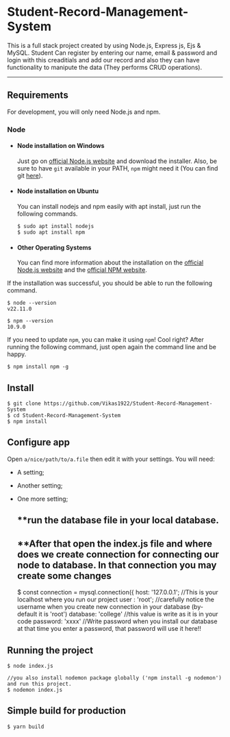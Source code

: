 ﻿# Student-Record-Management-System
This is a full stack project created by using Node.js, Express js, Ejs & MySQL. Student Can register by entering our name, email & password and login with this creaditials and add our record and also they can have functionality to manipute the data (They performs CRUD operations).

---
## Requirements

For development, you will only need Node.js and npm.

### Node
- #### Node installation on Windows

  Just go on [official Node.js website](https://nodejs.org/) and download the installer.
Also, be sure to have `git` available in your PATH, `npm` might need it (You can find git [here](https://git-scm.com/)).

- #### Node installation on Ubuntu

  You can install nodejs and npm easily with apt install, just run the following commands.

      $ sudo apt install nodejs
      $ sudo apt install npm

- #### Other Operating Systems
  You can find more information about the installation on the [official Node.js website](https://nodejs.org/) and the [official NPM website](https://npmjs.org/).

If the installation was successful, you should be able to run the following command.

    $ node --version
    v22.11.0

    $ npm --version
    10.9.0

If you need to update `npm`, you can make it using `npm`! Cool right? After running the following command, just open again the command line and be happy.

    $ npm install npm -g

## Install

    $ git clone https://github.com/Vikas1922/Student-Record-Management-System
    $ cd Student-Record-Management-System
    $ npm install

## Configure app

Open `a/nice/path/to/a.file` then edit it with your settings. You will need:

- A setting;
- Another setting;
- One more setting;

  ## **run the database file in your local database.
  ## **After that open the index.js file and where does we create connection for connecting our node to database. In that connection you may create some changes
  $ const connection = mysql.connection({
  host: '127.0.0.1'; //This is your localhost where you run our project
  user : 'root'; //carefully notice the username when you create new connection in your database (by-default it is 'root')
  database: 'college' //this value is write as it is in your code
  password: 'xxxx' //Write password when you install our database at that time you enter a password, that password will use it here!!

## Running the project

    $ node index.js

    //you also install nodemon package globally ('npm install -g nodemon') and run this project.
    $ nodemon index.js

## Simple build for production

    $ yarn build
